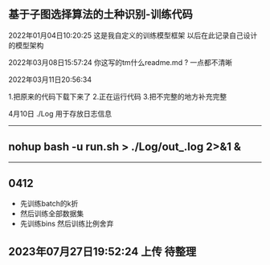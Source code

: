 ## 基于子图选择算法的土种识别-训练代码

2022年01月04日10:20:25
这是我自定义的训练模型框架
以后在此记录自己设计的模型架构

2022年03月08日15:57:24
你这写的tm什么readme.md ? 一点都不清晰

2022年03月11日20:56:34

1.把原来的代码下载下来了
2.正在运行代码
3.把不完整的地方补充完整

4月10日
./Log 用于存放日志信息 

---
## nohup bash -u run.sh > ./Log/out_.log 2>&1 &

---
## 0412
- 先训练batch的k折
- 然后训练全部数据集
- 先训练bins 然后训练比例舍弃

## 2023年07月27日19:52:24 上传 待整理
